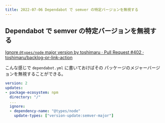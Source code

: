 ```yaml
---
title: 2022-07-06 Dependabot で semver の特定バージョンを無視する
---
```


## Dependabot で semver の特定バージョンを無視する

[Ignore `@types/node` major version by toshimaru · Pull Request #402 · toshimaru/backlog-pr-link-action](https://github.com/toshimaru/backlog-pr-link-action/pull/402/files)

こんな感じで `dependabot.yml` に書いておけばその パッケージのメジャーバージョンを無視することができる。

```yml
version: 2
updates:
- package-ecosystem: npm
  directory: "/"
  ...
  ignore:
  - dependency-name: "@types/node"
    update-types: ["version-update:semver-major"]
```
